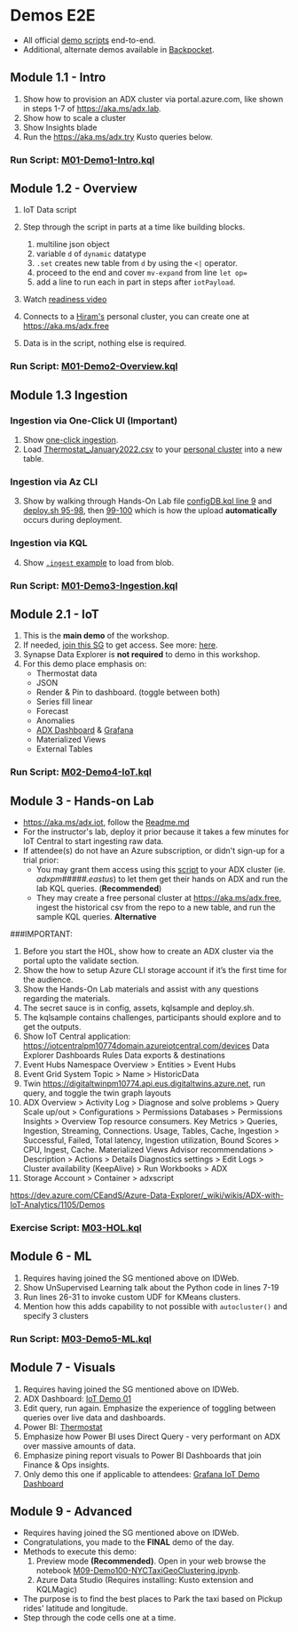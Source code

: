 # Demos E2E

- All official [demo scripts](https://dev.azure.com/CEandS/Azure-Data-Explorer/_git/ADX-with-IoT-Analytics?path=/Demos/Official) end-to-end.
- Additional, alternate demos available in [Backpocket](https://dev.azure.com/CEandS/Azure-Data-Explorer/_git/ADX-with-IoT-Analytics?path=/Demos/Backpocket).

## Module 1.1 - Intro
1. Show how to provision an ADX cluster via portal.azure.com, like shown in steps 1-7 of https://aka.ms/adx.lab.  
2. Show how to scale a cluster
3. Show Insights blade
4. Run the https://aka.ms/adx.try Kusto queries below. 

### Run Script: [M01-Demo1-Intro.kql](https://dev.azure.com/CEandS/Azure-Data-Explorer/_git/ADX-with-IoT-Analytics?path=/Demos/Official/M01-Demo1-Intro.kql&version=GBmain) 


## Module 1.2 - Overview
1. IoT Data script
2. Step through the script in parts at a time like building blocks.
   1. multiline json object
   2. variable `d` of `dynamic` datatype
   3. `.set` creates new table from `d` by using the `<|` operator.
   4. proceed to the end and cover `mv-expand` from line `let op=`
   5. add a line to run each in part in steps after `iotPayload`.
   
3. Watch [readiness video](https://msit.microsoftstream.com/video/1776a78a-515f-481d-b03d-70f13628ef04?st=1421)
4. Connects to a [Hiram's](https://aka.ms/hiram) personal cluster, you can create one at https://aka.ms/adx.free
5. Data is in the script, nothing else is required.

### Run Script: [M01-Demo2-Overview.kql](https://dev.azure.com/CEandS/Azure-Data-Explorer/_git/ADX-with-IoT-Analytics?path=/Demos/Official/M01-Demo2-Overview.kql&version=GBmain) 


## Module 1.3 Ingestion
### Ingestion via One-Click UI (**Important**)
1. Show [one-click ingestion](https://docs.microsoft.com/en-us/azure/data-explorer/ingest-data-one-click).
2. Load [Thermostat_January2022.csv](https://github.com/Azure/ADXIoTAnalytics/blob/main/config/Thermostat_January2022.csv) to your [personal cluster](https://aka.ms/adx.free) into a new table.

### Ingestion via Az CLI 
3. Show by walking through Hands-On Lab file [configDB.kql line 9](https://github.com/Azure/ADXIoTAnalytics/blob/0c8ce64c00c8277a3510b69f4aa897ec0b87e89a/config/configDB.kql#L9) and [deploy.sh 95-98](https://github.com/Azure/ADXIoTAnalytics/blob/0c8ce64c00c8277a3510b69f4aa897ec0b87e89a/deploy.sh#L95), then [99-100](https://github.com/Azure/ADXIoTAnalytics/blob/0c8ce64c00c8277a3510b69f4aa897ec0b87e89a/deploy.sh#L99) which is how the upload **automatically** occurs during deployment.

### Ingestion via KQL
4. Show [`.ingest` example](https://docs.microsoft.com/azure/data-explorer/kusto/management/data-ingestion/ingest-from-storage) to load from blob.

### Run Script: [M01-Demo3-Ingestion.kql](https://dev.azure.com/CEandS/Azure-Data-Explorer/_git/ADX-with-IoT-Analytics?path=/Demos/Official/M01-Demo3-Ingestion.kql&version=GBmain) 


## Module 2.1 - IoT
1. This is the **main demo** of the workshop. 
2. If needed, [join this SG](https://idwebelements/GroupManagement.aspx?Group=adxdemoenv&Operation=join) to get access. See more: [here](https://dev.azure.com/CEandS/Azure-Data-Explorer/_git/ADX-with-IoT-Analytics?path=/Demos/Backpocket/IoTCustomerStoriesWithADX/readme.md).
3. Synapse Data Explorer is **not required** to demo in this workshop. 
3. For this demo place emphasis on: 
   * Thermostat data
   * JSON
   * Render & Pin to dashboard. (toggle between both)
   * Series fill linear
   * Forecast
   * Anomalies
   * [ADX Dashboard](https://dataexplorer.azure.com/dashboards/474edab9-00cf-4b9e-b785-8669b90c01e4?startTime=24hours&endTime=now&Device_Id=637085868243706792) & [Grafana](https://kustografanademo.scus.azgrafana.io/d/RmU02Dtnz/iot-demo-dashboard?orgId=1&var-Devices=1iqisxd5v6e&var-Devices=1k4gso7qv5y&from=1637640911640&to=1637684111640)
   * Materialized Views
   * External Tables

### Run Script: [M02-Demo4-IoT.kql](https://dev.azure.com/CEandS/Azure-Data-Explorer/_git/ADX-with-IoT-Analytics?path=/Demos/Official/M02-Demo4-IoT.kql&version=GBmain) 


## Module 3 - Hands-on Lab 
* https://aka.ms/adx.iot, follow the [Readme.md](https://github.com/Azure/ADXIoTAnalytics#readme)
* For the instructor's lab, deploy it prior because it takes a few minutes for IoT Central to start ingesting raw data.
* If attendee(s) do not have an Azure subscription, or didn't sign-up for a trial prior:
   * You may grant them access using this [script](https://dev.azure.com/CEandS/Azure-Data-Explorer/_git/ADX-with-IoT-Analytics?path=/Demos/0_AddAccess.kql&version=GBmain) to your ADX cluster (ie. *adxpm#####.eastus*) to let them get their hands on ADX and run the lab KQL queries. (**Recommended**)
   * They may create a free personal cluster at https://aka.ms/adx.free, ingest the historical csv from the repo to a new table, and run the sample KQL queries. **Alternative**

###IMPORTANT: 
1. Before you start the HOL, show how to create an ADX cluster via the portal upto the validate section. 
2. Show the how to setup Azure CLI storage account if it’s the first time for the audience.
3. Show the Hands-On Lab materials and assist with any questions regarding the materials.
4. The secret sauce is in config, assets, kqlsample and deploy.sh.
5. The kqlsample contains challenges, participants should explore and to get the outputs.
4. Show IoT Central application: https://iotcentralpm10774domain.azureiotcentral.com/devices
Data Explorer
Dashboards
Rules
Data exports & destinations
5. Event Hubs Namespace Overview > Entities > Event Hubs
6. Event Grid System Topic > Name > HistoricData
7. Twin https://digitaltwinpm10774.api.eus.digitaltwins.azure.net, run query, and toggle the twin graph layouts
8. ADX 
Overview > Activity Log > Diagnose and solve problems > Query
Scale up/out > Configurations > Permissions
Databases > Permissions
Insights > Overview Top resource consumers. Key Metrics > Queries,  Ingestion, Streaming, Connections. Usage, Tables, Cache, Ingestion > Successful, Failed, Total latency, Ingestion utilization, Bound Scores > CPU, Ingest, Cache. Materialized Views
Advisor recommendations > Description > Actions > Details
Diagnostics settings > Edit
Logs > Cluster availability (KeepAlive) > Run 
Workbooks > ADX
9. Storage Account > Container > adxscript


https://dev.azure.com/CEandS/Azure-Data-Explorer/_wiki/wikis/ADX-with-IoT-Analytics/1105/Demos


### Exercise Script: [M03-HOL.kql](https://dev.azure.com/CEandS/Azure-Data-Explorer/_git/ADX-with-IoT-Analytics?path=/Demos/Official/M03-HOL.kql&version=GBmain) 


## Module 6 - ML
1. Requires having joined the SG mentioned above on IDWeb.
2. Show UnSupervised Learning talk about the Python code in lines 7-19
3. Run lines 26-31 to invoke custom UDF for KMeans clusters.
4. Mention how this adds capability to not possible with `autocluster()` and specify 3 clusters

### Run Script: [M03-Demo5-ML.kql](https://dev.azure.com/CEandS/Azure-Data-Explorer/_git/ADX-with-IoT-Analytics?path=/Demos/Official/M06-Demo5-ML.kql&version=GBmain) 


## Module 7 - Visuals
1. Requires having joined the SG mentioned above on IDWeb.
1. ADX Dashboard: [IoT Demo 01](https://dataexplorer.azure.com/dashboards/474edab9-00cf-4b9e-b785-8669b90c01e4?startTime=24hours&endTime=now&Device_Id=637085868243706792)
2. Edit query, run again. Emphasize the experience of toggling between queries over live data and dashboards.
3. Power BI: [Thermostat](https://msit.powerbi.com/links/heOSdYKjLz?ctid=72f988bf-86f1-41af-91ab-2d7cd011db47&pbi_source=linkShare)
4. Emphasize how Power BI uses Direct Query - very performant on ADX over massive amounts of data. 
5. Emphasize pining report visuals to Power BI Dashboards that join Finance & Ops insights.
6. Only demo this one if applicable to attendees: [Grafana IoT Demo Dashboard](https://kustografanademo.scus.azgrafana.io/d/RmU02Dtnz/iot-demo-dashboard?orgId=1&var-Devices=1iqisxd5v6e&var-Devices=1k4gso7qv5y&from=1637640911640&to=1637684111640)


## Module 9 - Advanced 
* Requires having joined the SG mentioned above on IDWeb.
* Congratulations, you made to the **FINAL** demo of the day.
* Methods to execute this demo:
   1. Preview mode **(Recommended)**. Open in your web browse the notebook [M09-Demo100-NYCTaxiGeoClustering.ipynb](https://dev.azure.com/CEandS/Azure-Data-Explorer/_git/ADX-with-IoT-Analytics?path=/Demos/Official/M09-Demo100-NYCTaxiGeoClustering.ipynb&version=GBmain).
   2. Azure Data Studio (Requires installing: Kusto extension and KQLMagic)
* The purpose is to find the best places to Park the taxi based on Pickup rides' latitude and longitude.
* Step through the code cells one at a time. 
